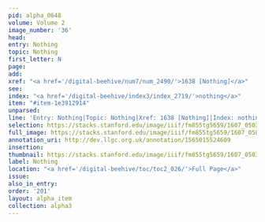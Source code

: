 ```yaml
---
pid: alpha_0648
volume: Volume 2
image_number: '36'
head:
entry: Nothing
topic: Nothing
first_letter: N
page:
add:
xref: "<a href='/digital-beehive/num7/num_2490/'>1638 [Nothing]</a>"
see:
index: "<a href='/digital-beehive/index3/index_2719/'>nothing</a>"
item: "#item-1e3912914"
unparsed:
line: 'Entry: Nothing|Topic: Nothing|Xref: 1638 [Nothing]|Index: nothing|#item-1e3912914'
selection: https://stacks.stanford.edu/image/iiif/fm855tg5659/1607_0503/791,2711,2986,442/full/0/default.jpg
full_image: https://stacks.stanford.edu/image/iiif/fm855tg5659/1607_0503/full/full/0/default.jpg
annotation_uri: http://dev.llgc.org.uk/annotation/1565015524609
insertion:
thumbnail: https://stacks.stanford.edu/image/iiif/fm855tg5659/1607_0503/791,2711,600,180/250,/0/default.jpg
label: Nothing
location: "<a href='/digital-beehive/toc/toc2_026/'>Full Page</a>"
issue:
also_in_entry:
order: '201'
layout: alpha_item
collection: alpha3
---
```

